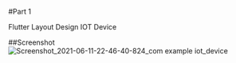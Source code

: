 #Part 1

Flutter Layout Design IOT Device

##Screenshot
![Screenshot_2021-06-11-22-46-40-824_com example iot_device](https://user-images.githubusercontent.com/57230502/121730634-883da500-cb22-11eb-93c1-844dda696394.jpg)


